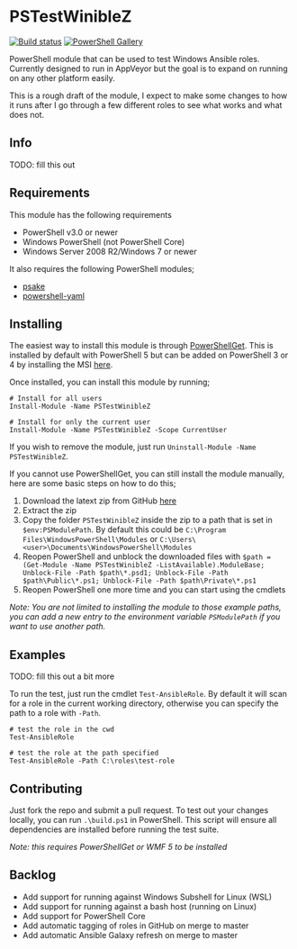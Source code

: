 # PSTestWinibleZ

[![Build status](https://ci.appveyor.com/api/projects/status/jdhvb0e0bpw9x7my?svg=true)](https://ci.appveyor.com/project/jborean93/pstestwiniblez)
[![PowerShell Gallery](https://img.shields.io/powershellgallery/dt/PSTestWinibleZ.svg)](https://www.powershellgallery.com/packages/PSTestWinibleZ)

PowerShell module that can be used to test Windows Ansible roles. Currently
designed to run in AppVeyor but the goal is to expand on running on any other
platform easily.

This is a rough draft of the module, I expect to make some changes to how it
runs after I go through a few different roles to see what works and what does
not.

## Info

TODO: fill this out


## Requirements

This module has the following requirements

* PowerShell v3.0 or newer
* Windows PowerShell (not PowerShell Core)
* Windows Server 2008 R2/Windows 7 or newer

It also requires the following PowerShell modules;

* [psake](https://github.com/psake/psake)
* [powershell-yaml](https://github.com/cloudbase/powershell-yaml)


## Installing

The easiest way to install this module is through
[PowerShellGet](https://docs.microsoft.com/en-us/powershell/gallery/overview).
This is installed by default with PowerShell 5 but can be added on PowerShell
3 or 4 by installing the MSI [here](https://www.microsoft.com/en-us/download/details.aspx?id=51451).

Once installed, you can install this module by running;

```
# Install for all users
Install-Module -Name PSTestWinibleZ

# Install for only the current user
Install-Module -Name PSTestWinibleZ -Scope CurrentUser
```

If you wish to remove the module, just run
`Uninstall-Module -Name PSTestWinibleZ`.

If you cannot use PowerShellGet, you can still install the module manually,
here are some basic steps on how to do this;

1. Download the latext zip from GitHub [here](https://github.com/jborean93/PSTestWinibleZ/releases/latest)
2. Extract the zip
3. Copy the folder `PSTestWinibleZ` inside the zip to a path that is set in `$env:PSModulePath`. By default this could be `C:\Program Files\WindowsPowerShell\Modules` or `C:\Users\<user>\Documents\WindowsPowerShell\Modules`
4. Reopen PowerShell and unblock the downloaded files with `$path = (Get-Module -Name PSTestWinibleZ -ListAvailable).ModuleBase; Unblock-File -Path $path\*.psd1; Unblock-File -Path $path\Public\*.ps1; Unblock-File -Path $path\Private\*.ps1`
5. Reopen PowerShell one more time and you can start using the cmdlets

_Note: You are not limited to installing the module to those example paths, you can add a new entry to the environment variable `PSModulePath` if you want to use another path._


## Examples

TODO: fill this out a bit more

To run the test, just run the cmdlet `Test-AnsibleRole`. By default it will
scan for a role in the current working directory, otherwise you can specify the
path to a role with `-Path`.

```
# test the role in the cwd
Test-AnsibleRole

# test the role at the path specified
Test-AnsibleRole -Path C:\roles\test-role
```


## Contributing

Just fork the repo and submit a pull request. To test out your changes locally,
you can run `.\build.ps1` in PowerShell. This script will ensure all
dependencies are installed before running the test suite.

_Note: this requires PowerShellGet or WMF 5 to be installed_


## Backlog

* Add support for running against Windows Subshell for Linux (WSL)
* Add support for running against a bash host (running on Linux)
* Add support for PowerShell Core
* Add automatic tagging of roles in GitHub on merge to master
* Add automatic Ansible Galaxy refresh on merge to master

